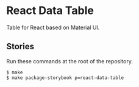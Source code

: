 # React Data Table

Table for React based on Material UI.

## Stories

Run these commands at the root of the repository. 

```
$ make
$ make package-storybook p=react-data-table
```